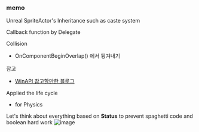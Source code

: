 ### memo 
Unreal SpriteActor's Inheritance such as caste system

Callback function by Delegate

Collision 
- OnComponentBeginOverlap() 에서 튕겨내기

참고
- [WinAPI 참고할만한 블로그](https://m.blog.naver.com/PostList.naver?blogId=winterwolfs&categoryNo=44&logCode=0)

Applied the life cycle
- for Physics

Let's think about everything based on __**Status**__ to prevent spaghetti code and boolean hard work
![image](https://github.com/strurao/Zelda/assets/126440235/7a0fd980-f1bc-474b-bae0-b2076045c7b5)
